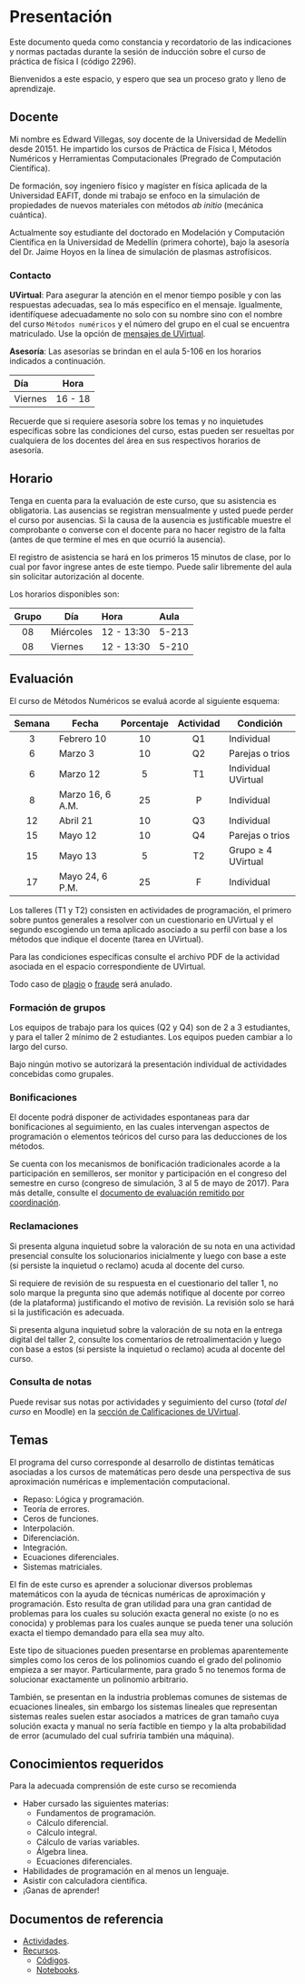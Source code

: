 # Presentación

Este documento queda como constancia y recordatorio de las indicaciones y normas pactadas durante la sesión de inducción sobre el curso de práctica de física I (código 2296).  

Bienvenidos a este espacio, y espero que sea un proceso grato y lleno de aprendizaje.  

## Docente

Mi nombre es Edward Villegas, soy docente de la Universidad de Medellín desde 20151. He impartido los cursos de Práctica de Física I, Métodos Numéricos y Herramientas Computacionales (Pregrado de Computación Científica).  

De formación, soy ingeniero físico y magíster en física aplicada de la Universidad EAFIT, donde mi trabajo se enfoco en la simulación de propiedades de nuevos materiales con métodos _ab initio_ (mecánica cuántica).  

Actualmente soy estudiante del doctorado en Modelación y Computación Científica en la Universidad de Medellín (primera cohorte), bajo la asesoría del Dr. Jaime Hoyos en la línea de simulación de plasmas astrofísicos.  

### Contacto

__UVirtual__: Para asegurar la atención en el menor tiempo posible y con las respuestas adecuadas, sea lo más especifíco en el mensaje. Igualmente, identifíquese adecuadamente no solo con su nombre sino con el nombre del curso `Métodos numéricos` y el número del grupo en el cual se encuentra matriculado. Use la opción de [mensajes de UVirtual](http://uvirtual.udem.edu.co/message/index.php).  

__Asesoría__: Las asesorías se brindan en el aula 5-106 en los horarios indicados a continuación.  

| Día | Hora |
|:---|:---:|
| Viernes | 16 - 18 |

Recuerde que si requiere asesoría sobre los temas y no inquietudes específicas sobre las condiciones del curso, estas pueden ser resueltas por cualquiera de los docentes del área en sus respectivos horarios de asesoría.  

## Horario

Tenga en cuenta para la evaluación de este curso, que su asistencia es obligatoria. Las ausencias se registran mensualmente y usted puede perder el curso por ausencias. Si la causa de la ausencia es justificable muestre el comprobante o converse con el docente para no hacer registro de la falta (antes de que termine el mes en que ocurrió la ausencia).  

El registro de asistencia se hará en los primeros 15 minutos de clase, por lo cual por favor ingrese antes de este tiempo. Puede salir libremente del aula sin solicitar autorización al docente.  

Los horarios disponibles son:  

| Grupo | Día | Hora | Aula |
|:------:|-----|:------|:---|
| 08 | Miércoles | 12 - 13:30 | 5-213 |
| 08 | Viernes | 12 - 13:30 | 5-210 |

## Evaluación  

El curso de Métodos Numéricos se evaluá acorde al siguiente esquema:  

| Semana | Fecha | Porcentaje | Actividad | Condición |
|:---:|---|:---:|:---:|---|
| 3 | Febrero 10 | 10 | Q1 | Individual |
| 6 | Marzo 3 | 10 | Q2 | Parejas o trios |
| 6 | Marzo 12 | 5 | T1 | Individual UVirtual |
| 8 | Marzo 16, 6 A.M. | 25 | P | Individual |
| 12 | Abril 21 | 10 | Q3 | Individual |
| 15 | Mayo 12 | 10 | Q4 | Parejas o trios |
| 15 | Mayo 13 | 5 | T2 | Grupo $\geq$ 4 UVirtual |
| 17 | Mayo 24, 6 P.M. | 25 | F | Individual |

Los talleres (T1 y T2) consisten en actividades de programación, el primero sobre puntos generales a resolver con un cuestionario en UVirtual y el segundo escogiendo un tema aplicado asociado a su perfil con base a los métodos que indique el docente (tarea en UVirtual).  

Para las condiciones específicas consulte el archivo PDF de la actividad asociada en el espacio correspondiente de UVirtual.  

Todo caso de [plagio](http://dle.rae.es/?id=TIZy4Xb) o [fraude](https://es.wikipedia.org/wiki/Fraude_académico) será anulado.  

### Formación de grupos

Los equipos de trabajo para los quices (Q2 y Q4) son de 2 a 3 estudiantes, y para el taller 2 mínimo de 2 estudiantes. Los equipos pueden cambiar a lo largo del curso.  

Bajo ningún motivo se autorizará la presentación individual de actividades concebidas como grupales.  

### Bonificaciones

El docente podrá disponer de actividades espontaneas para dar bonificaciones al seguimiento, en las cuales intervengan aspectos de programación o elementos teóricos del curso para las deducciones de los métodos.  

Se cuenta con los mecanismos de bonificación tradicionales acorde a la participación en semilleros, ser monitor y participación en el congreso del semestre en curso (congreso de simulación, 3 al 5 de mayo de 2017). Para más detalle, consulte el [documento de evaluación remitido por coordinación](https://www.dropbox.com/s/h23gajo655cb1lk/Evaluaci%C3%B3n%20Metodos%20Numericos%20semestre%202016%202.docx?dl=0).  

### Reclamaciones

Si presenta alguna inquietud sobre la valoración de su nota en una actividad presencial consulte los solucionarios inicialmente y luego con base a este (si persiste la inquietud o reclamo) acuda al docente del curso.  

Si requiere de revisión de su respuesta en el cuestionario del taller 1, no solo marque la pregunta sino que además notifique al docente por correo (de la plataforma) justificando el motivo de revisión. La revisión solo se hará si la justificación es adecuada.  

Si presenta alguna inquietud sobre la valoración de su nota en la entrega digital del taller 2, consulte los comentarios de retroalimentación y luego con base a estos (si persiste la inquietud o reclamo) acuda al docente del curso.  

### Consulta de notas

Puede revisar sus notas por actividades y seguimiento del curso (_total del curso_ en Moodle) en la [sección de Calificaciones de UVirtual](http://uvirtual.udem.edu.co/grade/report/user/index.php?id=3716).  

## Temas

El programa del curso corresponde al desarrollo de distintas temáticas asociadas a los cursos de matemáticas pero desde una perspectiva de sus aproximación numéricas e implementación computacional.  

+   Repaso: Lógica y programación.  
+   Teoría de errores.  
+   Ceros de funciones.  
+   Interpolación.  
+   Diferenciación.  
+   Integración.  
+   Ecuaciones diferenciales.  
+   Sistemas matriciales.  

El fin de este curso es aprender a solucionar diversos problemas matemáticos con la ayuda de técnicas numéricas de aproximación y programación. Esto resulta de gran utilidad para una gran cantidad de problemas para los cuales su solución exacta general no existe (o no es conocida) y problemas para los cuales aunque se pueda tener una solución exacta el tiempo demandado para ella sea muy alto.  

Este tipo de situaciones pueden presentarse en problemas aparentemente simples como los ceros de los polinomios cuando el grado del polinomio empieza a ser mayor. Particularmente, para grado 5 no tenemos forma de solucionar exactamente un polinomio arbitrario.  

También, se presentan en la industria problemas comunes de sistemas de ecuaciones lineales, sin embargo los sistemas lineales que representan sistemas reales suelen estar asociados a matrices de gran tamaño cuya solución exacta y manual no sería factible en tiempo y la alta probabilidad de error (acumulado del cual sufriría también una máquina).  

## Conocimientos requeridos

Para la adecuada comprensión de este curso se recomienda  

+   Haber cursado las siguientes materias:  
    +   Fundamentos de programación.  
    +   Cálculo diferencial.  
    +   Cálculo integral.  
    +   Cálculo de varias variables.  
    +   Álgebra linea.  
    +   Ecuaciones diferenciales.  
+   Habilidades de programación en al menos un lenguaje.  
+   Asistir con calculadora científica.  
+   ¡Ganas de aprender!  

## Documentos de referencia

+   [Actividades](Actividades.md).  
+   [Recursos](Recursos.md).  
    +   [Códigos](../src/).  
    +   [Notebooks](../ipynb/).  
